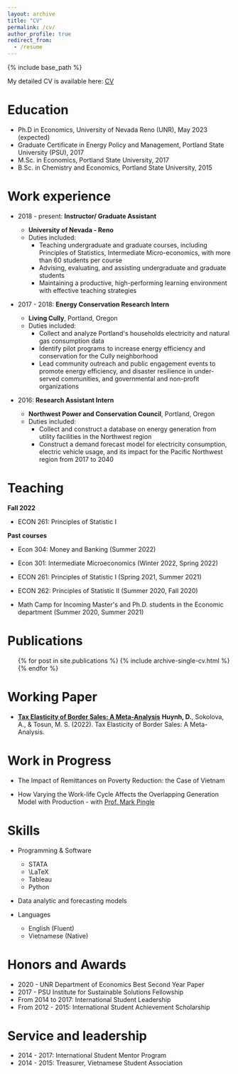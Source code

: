 ```yaml
---
layout: archive
title: "CV"
permalink: /cv/
author_profile: true
redirect_from:
  - /resume
---
```


{% include base_path %}

My detailed CV is available here: [CV](https://github.com/huynhdattien/huynhdattien.github.io/files/7402234/Huynh_CV.pdf)

Education
======
* Ph.D in Economics, University of Nevada Reno (UNR), May 2023 (expected)
* Graduate Certificate in Energy Policy and Management, Portland State University (PSU), 2017
* M.Sc. in Economics, Portland State University, 2017
* B.Sc. in Chemistry and Economics, Portland State University, 2015

Work experience
======
* 2018 - present: **Instructor/ Graduate Assistant**
  * **University of Nevada - Reno**
  * Duties included:
    * Teaching undergraduate and graduate courses, including Principles of Statistics, Intermediate Micro-economics, with more than 60 students per course
    * Advising, evaluating, and assisting undergraduate and graduate students
    * Maintaining a productive, high-performing learning environment with effective teaching strategies

* 2017 - 2018: **Energy Conservation Research Intern**
  * **Living Cully**, Portland, Oregon
  * Duties included:
    * Collect and analyze Portland's households electricity and natural gas consumption data
    * Identify pilot programs to increase energy efficiency and conservation for the Cully neighborhood
    * Lead community outreach and public engagement events to promote energy efficiency, and disaster resilience in under-served communities, and governmental and non-profit organizations

* 2016: **Research Assistant Intern**
  * **Northwest Power and Conservation Council**, Portland, Oregon 
  * Duties included:
    * Collect and construct a database on energy generation from utility facilities in the Northwest region
    * Construct a demand forecast model for electricity consumption, electric vehicle usage, and its impact for the Pacific Northwest region from 2017 to 2040

Teaching
======
**Fall 2022**

* ECON 261: Principles of Statistic I

**Past courses**
* Econ 304: Money and Banking (Summer 2022)

* Econ 301: Intermediate Microeconomics (Winter 2022, Spring 2022)

* ECON 261: Principles of Statistic I (Spring 2021, Summer 2021)

* ECON 262: Principles of Statistic II (Summer 2020, Fall 2020)

* Math Camp for Incoming Master's and Ph.D. students in the Economic department (Summer 2020, Summer 2021)  


Publications
======
  <ul>{% for post in site.publications %}
    {% include archive-single-cv.html %}
  {% endfor %}</ul>


**Working Paper**
======
* **[Tax Elasticity of Border Sales: A Meta-Analysis](https://docs.iza.org/dp15525.pdf)**
**Huynh, D.**, Sokolova, A., & Tosun, M. S. (2022). Tax Elasticity of Border Sales: A Meta-Analysis.

**Work in Progress**
======
* The Impact of Remittances on Poverty Reduction: the Case of Vietnam

* How Varying the Work-life Cycle Affects the Overlapping Generation Model with Production - with [Prof. Mark Pingle](https://www.unr.edu/business/about/faculty-and-staff/pingle-mark)
  
  
Skills
======
* Programming & Software
  * STATA
  * \LaTeX
  * Tableau
  * Python
  
* Data analytic and forecasting models

* Languages
  * English (Fluent)
  * Vietnamese (Native)
  
Honors and Awards
======
  * 2020 - UNR Department of Economics Best Second Year Paper
  * 2017 - PSU Institute for Sustainable Solutions Fellowship
  * From 2014 to 2017: International Student Leadership
  * From 2012 - 2015: International Student Achievement Scholarship
  
Service and leadership
======
* 2014 - 2017: International Student Mentor Program
* 2014 - 2015: Treasurer, Vietnamese Student Association
